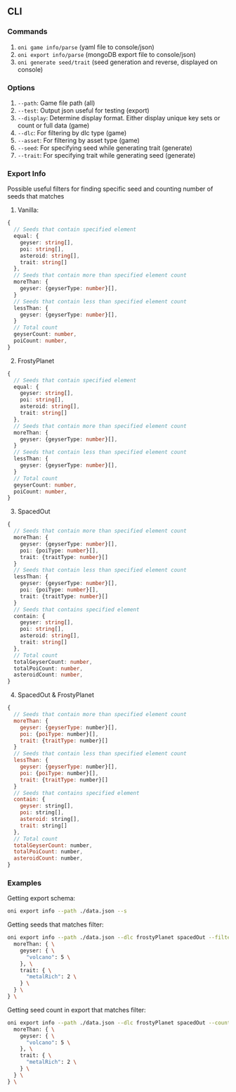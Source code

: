## CLI 
### Commands
1. `oni game info/parse` (yaml file to console/json)
2. `oni export info/parse` (mongoDB export file to console/json)
3. `oni generate seed/trait` (seed generation and reverse, displayed on console)

### Options
1. `--path`: Game file path (all)
2. `--test`: Output json useful for testing (export)
3. `--display`: Determine display format. Either display unique key sets or count or full data (game)
4. `--dlc`: For filtering by dlc type (game)
5. `--asset`: For filtering by asset type (game)
6. `--seed`: For specifying seed while generating trait (generate)
7. `--trait`: For specifying trait while generating seed (generate)

### Export Info
Possible useful filters for finding specific seed and counting  number of seeds that matches 

1. Vanilla:
```ts
{
  // Seeds that contain specified element
  equal: {
    geyser: string[],
    poi: string[],
    asteroid: string[],
    trait: string[]
  },
  // Seeds that contain more than specified element count
  moreThan: {
    geyser: {geyserType: number}[],
  }
  // Seeds that contain less than specified element count
  lessThan: {
    geyser: {geyserType: number}[],
  }
  // Total count
  geyserCount: number,
  poiCount: number,
}
```

2. FrostyPlanet
```ts
{
  // Seeds that contain specified element
  equal: {
    geyser: string[],
    poi: string[],
    asteroid: string[],
    trait: string[]
  },
  // Seeds that contain more than specified element count
  moreThan: {
    geyser: {geyserType: number}[],
  }
  // Seeds that contain less than specified element count
  lessThan: {
    geyser: {geyserType: number}[],
  }
  // Total count
  geyserCount: number,
  poiCount: number,
}
```

3. SpacedOut
```ts
{
  // Seeds that contain more than specified element count
  moreThan: {
    geyser: {geyserType: number}[],
    poi: {poiType: number}[],
    trait: {traitType: number}[]
  }
  // Seeds that contain less than specified element count
  lessThan: {
    geyser: {geyserType: number}[],
    poi: {poiType: number}[],
    trait: {traitType: number}[]
  }
  // Seeds that contains specified element
  contain: {
    geyser: string[],
    poi: string[],
    asteroid: string[],
    trait: string[]
  },
  // Total count
  totalGeyserCount: number,
  totalPoiCount: number,
  asteroidCount: number,
}
```

4. SpacedOut & FrostyPlanet
```js
{
  // Seeds that contain more than specified element count
  moreThan: {
    geyser: {geyserType: number}[],
    poi: {poiType: number}[],
    trait: {traitType: number}[]
  }
  // Seeds that contain less than specified element count
  lessThan: {
    geyser: {geyserType: number}[],
    poi: {poiType: number}[],
    trait: {traitType: number}[]
  }
  // Seeds that contains specified element
  contain: {
    geyser: string[],
    poi: string[],
    asteroid: string[],
    trait: string[]
  },
  // Total count
  totalGeyserCount: number,
  totalPoiCount: number,
  asteroidCount: number,
}
```

### Examples
Getting export schema:
```bash
oni export info --path ./data.json --s
```

Getting seeds that matches filter:
```bash
oni export info --path ./data.json --dlc frostyPlanet spacedOut --filter { \
  moreThan: { \
    geyser: { \
      "volcano": 5 \
    }, \
    trait: { \
      "metalRich": 2 \
    } \
  } \
} \
```

Getting seed count in export that matches filter:
```bash
oni export info --path ./data.json --dlc frostyPlanet spacedOut --count --filter { \
  moreThan: { \
    geyser: { \
      "volcano": 5 \
    }, \
    trait: { \
      "metalRich": 2 \
    } \
  } \
} \
```